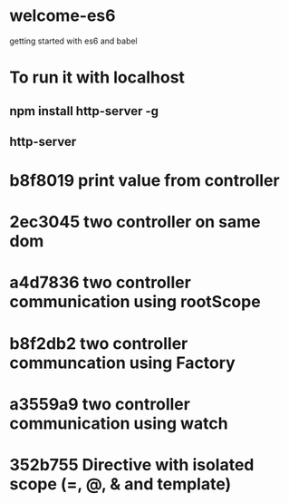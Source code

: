 # welcome-es6
getting started with es6 and babel

# To run it with localhost
## npm install http-server -g
## http-server




# b8f8019 print value from controller

# 2ec3045 two controller on same dom

# a4d7836 two controller communication using rootScope

# b8f2db2 two controller communcation using Factory

# a3559a9 two controller communication using watch

# 352b755 Directive with isolated scope (=, @, & and template)

